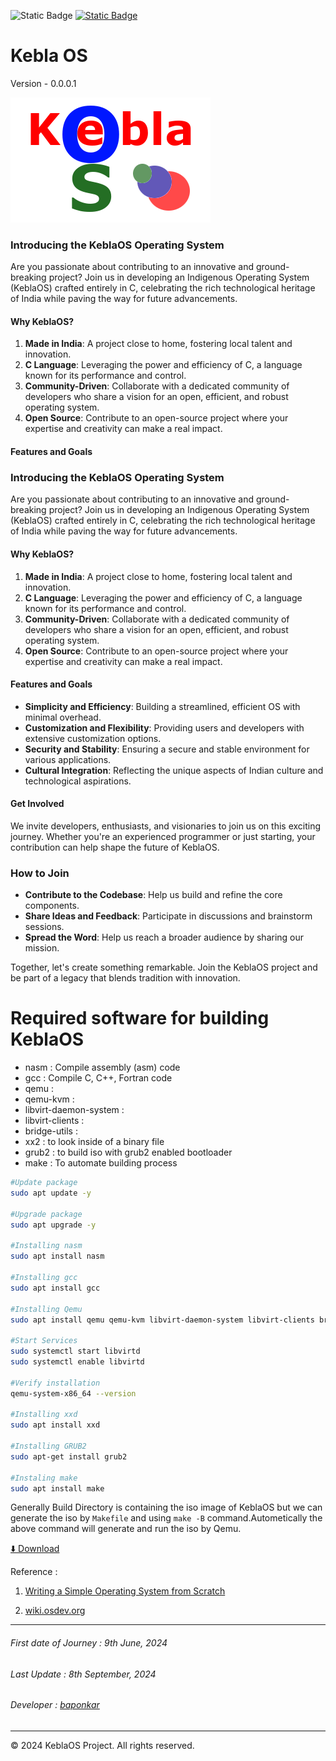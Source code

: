 ![Static Badge](https://img.shields.io/badge/Kebla-OS-maker)
[![Static Badge](https://img.shields.io/badge/-maker?logo=github&logoColor=white&labelColor=black&color=black)](https://github.com/baponkar/KeblaOS)



# Kebla OS

Version - 0.0.0.1

![KeblaOS_icon.bmp](./images/KeblaOS_icon.png)



### Introducing the KeblaOS Operating System

Are you passionate about contributing to an innovative and ground-breaking project? Join us in developing an Indigenous Operating System (KeblaOS) crafted entirely in C, celebrating the rich technological heritage of India while paving the way for future advancements.

#### Why KeblaOS?

1. **Made in India**: A project close to home, fostering local talent and innovation.
2. **C Language**: Leveraging the power and efficiency of C, a language known for its performance and control.
3. **Community-Driven**: Collaborate with a dedicated community of developers who share a vision for an open, efficient, and robust operating system.
4. **Open Source**: Contribute to an open-source project where your expertise and creativity can make a real impact.

#### Features and Goals

### Introducing the KeblaOS Operating System

Are you passionate about contributing to an innovative and ground-breaking project? Join us in developing an Indigenous Operating System (KeblaOS) crafted entirely in C, celebrating the rich technological heritage of India while paving the way for future advancements.

#### Why KeblaOS?

1. **Made in India**: A project close to home, fostering local talent and innovation.
2. **C Language**: Leveraging the power and efficiency of C, a language known for its performance and control.
3. **Community-Driven**: Collaborate with a dedicated community of developers who share a vision for an open, efficient, and robust operating system.
4. **Open Source**: Contribute to an open-source project where your expertise and creativity can make a real impact.

#### Features and Goals
- **Simplicity and Efficiency**: Building a streamlined, efficient OS with minimal overhead.
- **Customization and Flexibility**: Providing users and developers with extensive customization options.
- **Security and Stability**: Ensuring a secure and stable environment for various applications.
- **Cultural Integration**: Reflecting the unique aspects of Indian culture and technological aspirations.

#### Get Involved

We invite developers, enthusiasts, and visionaries to join us on this exciting journey. Whether you're an experienced programmer or just starting, your contribution can help shape the future of KeblaOS.

### How to Join

- **Contribute to the Codebase**: Help us build and refine the core components.
- **Share Ideas and Feedback**: Participate in discussions and brainstorm sessions.
- **Spread the Word**: Help us reach a broader audience by sharing our mission.

Together, let's create something remarkable. Join the KeblaOS project and be part of a legacy that blends tradition with innovation.

# Required software for building KeblaOS

* nasm : Compile assembly (asm) code
* gcc  : Compile C, C++, Fortran code
* qemu :
* qemu-kvm :
* libvirt-daemon-system :
* libvirt-clients :
* bridge-utils :
* xx2 : to look inside of a binary file
* grub2 : to build iso with grub2 enabled  bootloader 
* make  : To automate building process

```bash
#Update package
sudo apt update -y

#Upgrade package
sudo apt upgrade -y

#Installing nasm
sudo apt install nasm

#Installing gcc
sudo apt install gcc

#Installing Qemu
sudo apt install qemu qemu-kvm libvirt-daemon-system libvirt-clients bridge-utils

#Start Services
sudo systemctl start libvirtd
sudo systemctl enable libvirtd

#Verify installation
qemu-system-x86_64 --version

#Installing xxd
sudo apt install xxd

#Installing GRUB2
sudo apt-get install grub2

#Instaling make
sudo apt install make

```

Generally Build Directory is containing the iso image of KeblaOS but we can generate the iso by  `Makefile` and using `make -B` command.Autometically the above command will generate and run the iso by Qemu.

[⬇️ Download](https://github.com/baponkar/KeblaOS/releases)


Reference : 
1. [Writing a Simple Operating System from Scratch](writing_simple_os.pdf)

2. [wiki.osdev.org](https://wiki.osdev.org)

----------------------------------------------------------------------------------
###### First date of Journey : 9th June, 2024
###### Last Update : 8th September, 2024
###### Developer : [baponkar](https://github.com/baponkar)
----------------------------------------------------------------------------------

© 2024 KeblaOS Project. All rights reserved.


